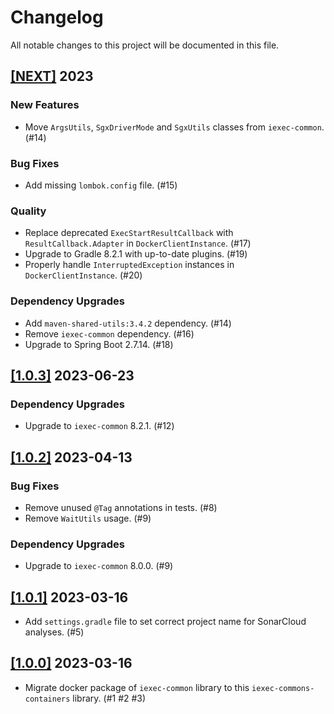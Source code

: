 # Changelog

All notable changes to this project will be documented in this file.

## [[NEXT]](https://github.com/iExecBlockchainComputing/iexec-commons-containers/releases/tag/vNEXT) 2023

### New Features
- Move `ArgsUtils`, `SgxDriverMode` and `SgxUtils` classes from `iexec-common`. (#14)
### Bug Fixes
- Add missing `lombok.config` file. (#15)
### Quality
- Replace deprecated `ExecStartResultCallback` with `ResultCallback.Adapter` in `DockerClientInstance`. (#17)
- Upgrade to Gradle 8.2.1 with up-to-date plugins. (#19)
- Properly handle `InterruptedException` instances in `DockerClientInstance`. (#20)
### Dependency Upgrades
- Add `maven-shared-utils:3.4.2` dependency. (#14)
- Remove `iexec-common` dependency. (#16)
- Upgrade to Spring Boot 2.7.14. (#18)

## [[1.0.3]](https://github.com/iExecBlockchainComputing/iexec-commons-containers/releases/tag/v1.0.3) 2023-06-23

### Dependency Upgrades
- Upgrade to `iexec-common` 8.2.1. (#12)

## [[1.0.2]](https://github.com/iExecBlockchainComputing/iexec-commons-containers/releases/tag/v1.0.2) 2023-04-13

### Bug Fixes
- Remove unused `@Tag` annotations in tests. (#8)
- Remove `WaitUtils` usage. (#9)
### Dependency Upgrades
- Upgrade to `iexec-common` 8.0.0. (#9)

## [[1.0.1]](https://github.com/iExecBlockchainComputing/iexec-commons-containers/releases/tag/v1.0.1) 2023-03-16

- Add `settings.gradle` file to set correct project name for SonarCloud analyses. (#5)

## [[1.0.0]](https://github.com/iExecBlockchainComputing/iexec-commons-containers/releases/tag/v1.0.0) 2023-03-16

- Migrate docker package of `iexec-common` library to this `iexec-commons-containers` library. (#1 #2 #3)
